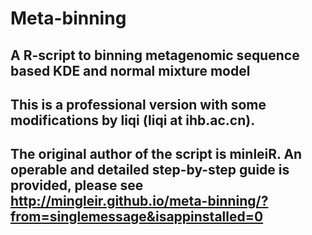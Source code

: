 # Meta-binning
## A R-script to binning metagenomic sequence based KDE and normal mixture model

## This is a professional version with some modifications by liqi (liqi at ihb.ac.cn).
## The original author of the script is minleiR. An operable and detailed step-by-step guide is provided, please see http://mingleir.github.io/meta-binning/?from=singlemessage&isappinstalled=0
